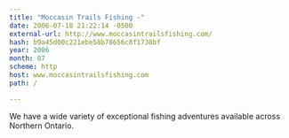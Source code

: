 ```yaml
---
title: "Moccasin Trails Fishing -"
date: 2006-07-18 21:22:14 -0500
external-url: http://www.moccasintrailsfishing.com/
hash: b9a45d00c221ebe58b78656c8f1730bf
year: 2006
month: 07
scheme: http
host: www.moccasintrailsfishing.com
path: /

---
```


We have a wide variety of exceptional fishing adventures available across Northern Ontario.
